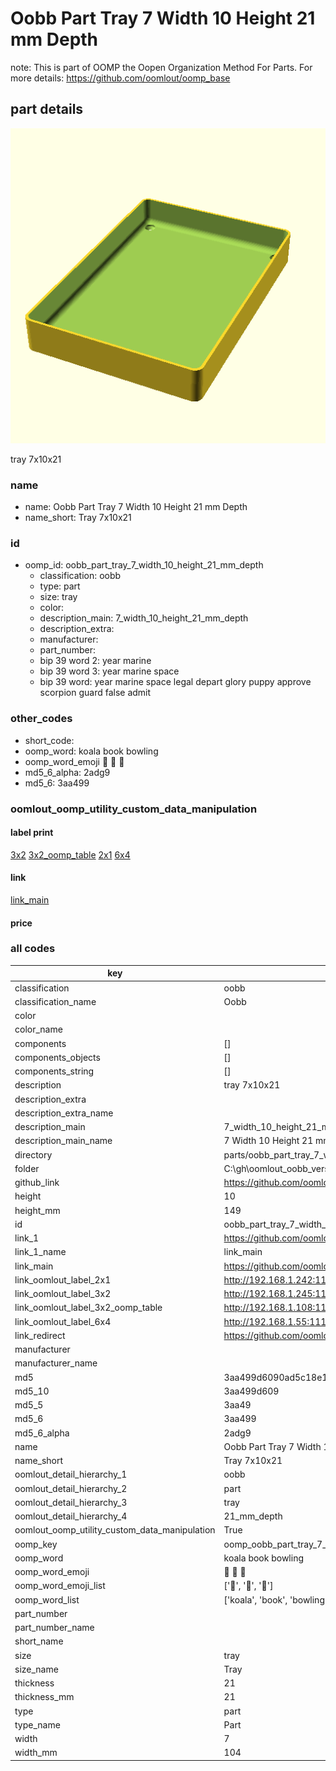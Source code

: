 # Oobb Part Tray 7 Width 10 Height 21 mm Depth  

note: This is part of OOMP the Oopen Organization Method For Parts. For more details: https://github.com/oomlout/oomp_base

##  part details
  

[![](3dpr.png)](3dpr.png)

tray 7x10x21



### name
* name: Oobb Part Tray 7 Width 10 Height 21 mm Depth
* name_short: Tray 7x10x21 
### id
* oomp_id: oobb_part_tray_7_width_10_height_21_mm_depth
  * classification: oobb
  * type: part
  * size: tray
  * color: 
  * description_main: 7_width_10_height_21_mm_depth
  * description_extra: 
  * manufacturer: 
  * part_number: 
  * bip 39 word 2: year marine
  * bip 39 word 3: year marine space
  * bip 39 word: year marine space legal depart glory puppy approve scorpion guard false admit

### other_codes
* short_code: 
* oomp_word: koala book bowling
* oomp_word_emoji :koala: :book: :bowling:
* md5_6_alpha: 2adg9
* md5_6: 3aa499






### oomlout_oomp_utility_custom_data_manipulation
#### label print
[3x2](http://192.168.1.245:1112/?label=oomp%202adg9)
[3x2_oomp_table](http://192.168.1.108:1112/?label=oomp%202adg9)
[2x1](http://192.168.1.242:1112/?label=oomp%202adg9)
[6x4](http://192.168.1.55:1112/?label=oomp%202adg9)    

#### link

[link_main](https://github.com/oomlout/oomlout_oobb_version_4_generated_parts/tree/main/navigation_oomp/oobb/part/tray/7_width_10_height_21_mm_depth/part)                              

#### price







### all codes 
| key | value |  
| --- | --- |  
| classification | oobb |  
| classification_name | Oobb |  
| color |  |  
| color_name |  |  
| components | [] |  
| components_objects | [] |  
| components_string | [] |  
| description | tray 7x10x21 |  
| description_extra |  |  
| description_extra_name |  |  
| description_main | 7_width_10_height_21_mm_depth |  
| description_main_name | 7 Width 10 Height 21 mm Depth |  
| directory | parts/oobb_part_tray_7_width_10_height_21_mm_depth |  
| folder | C:\gh\oomlout_oobb_version_4_generated_parts\parts\oobb_part_tray_7_width_10_height_21_mm_depth |  
| github_link | https://github.com/oomlout/oomlout_oomp_part_src/tree/main/parts/oobb_part_tray_7_width_10_height_21_mm_depth |  
| height | 10 |  
| height_mm | 149 |  
| id | oobb_part_tray_7_width_10_height_21_mm_depth |  
| link_1 | https://github.com/oomlout/oomlout_oobb_version_4_generated_parts/tree/main/navigation_oomp/oobb/part/tray/7_width_10_height_21_mm_depth/part |  
| link_1_name | link_main |  
| link_main | https://github.com/oomlout/oomlout_oobb_version_4_generated_parts/tree/main/navigation_oomp/oobb/part/tray/7_width_10_height_21_mm_depth/part |  
| link_oomlout_label_2x1 | http://192.168.1.242:1112/?label=oomp%202adg9 |  
| link_oomlout_label_3x2 | http://192.168.1.245:1112/?label=oomp%202adg9 |  
| link_oomlout_label_3x2_oomp_table | http://192.168.1.108:1112/?label=oomp%202adg9 |  
| link_oomlout_label_6x4 | http://192.168.1.55:1112/?label=oomp%202adg9 |  
| link_redirect | https://github.com/oomlout/oomlout_oobb_version_4_generated_parts/tree/main/parts/oobb_tray_07_10_21 |  
| manufacturer |  |  
| manufacturer_name |  |  
| md5 | 3aa499d6090ad5c18e1d67f7a0a207f7 |  
| md5_10 | 3aa499d609 |  
| md5_5 | 3aa49 |  
| md5_6 | 3aa499 |  
| md5_6_alpha | 2adg9 |  
| name | Oobb Part Tray 7 Width 10 Height 21 mm Depth |  
| name_short | Tray 7x10x21  |  
| oomlout_detail_hierarchy_1 | oobb |  
| oomlout_detail_hierarchy_2 | part |  
| oomlout_detail_hierarchy_3 | tray |  
| oomlout_detail_hierarchy_4 | 21_mm_depth |  
| oomlout_oomp_utility_custom_data_manipulation | True |  
| oomp_key | oomp_oobb_part_tray_7_width_10_height_21_mm_depth |  
| oomp_word | koala book bowling |  
| oomp_word_emoji | :koala: :book: :bowling: |  
| oomp_word_emoji_list | [':koala:', ':book:', ':bowling:'] |  
| oomp_word_list | ['koala', 'book', 'bowling'] |  
| part_number |  |  
| part_number_name |  |  
| short_name |  |  
| size | tray |  
| size_name | Tray |  
| thickness | 21 |  
| thickness_mm | 21 |  
| type | part |  
| type_name | Part |  
| width | 7 |  
| width_mm | 104 |  
